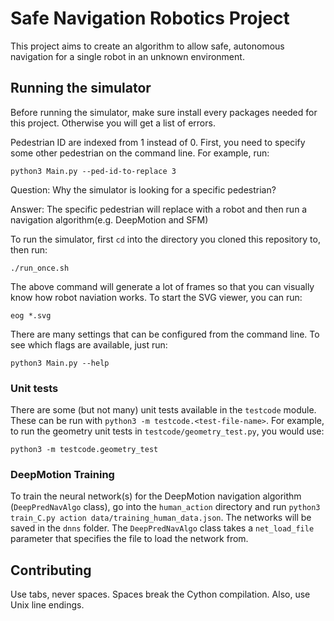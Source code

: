 # Safe Navigation Robotics Project

This project aims to create an algorithm to allow safe, autonomous
navigation for a single robot in an unknown environment.

## Running the simulator
Before running the simulator, make sure install every packages needed for this project. Otherwise you will get a list of errors.

Pedestrian ID are indexed from 1 instead of 0. First, you need to specify some other pedestrian on the command line. For example, run:

```
python3 Main.py --ped-id-to-replace 3
```

Question: Why the simulator is looking for a specific pedestrian?

Answer: The specific pedestrian will replace with a robot and then run a navigation algorithm(e.g. DeepMotion and SFM)

To run the simulator, first `cd` into the directory you cloned this
repository to, then run:

```
./run_once.sh
```

The above command will generate a lot of frames so that you can visually know how robot naviation works. To start the SVG viewer, you can run:

```
eog *.svg
```

There are many settings that can be configured from the command line. To
see which flags are available, just run:

```
python3 Main.py --help
```

### Unit tests

There are some (but not many) unit tests available in the `testcode` module. These can be run with `python3 -m testcode.<test-file-name>`. For example, to run the geometry unit tests in `testcode/geometry_test.py`, you would use:
```
python3 -m testcode.geometry_test
```

### DeepMotion Training

To train the neural network(s) for the DeepMotion navigation algorithm (`DeepPredNavAlgo` class), go into the `human_action` directory and run `python3 train_C.py action data/training_human_data.json`. The networks will be saved in the `dnns` folder. The `DeepPredNavAlgo` class takes a `net_load_file` parameter that specifies the file to load the network from.

## Contributing

Use tabs, never spaces. Spaces break the Cython compilation. Also, use Unix line endings.




